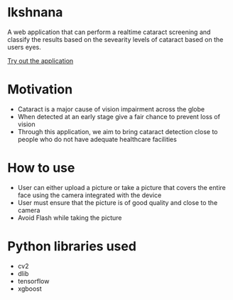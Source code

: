 # Ikshnana 
A web application that can perform a realtime cataract screening and classify the results based on the sevearity levels of cataract based on the users eyes.

[Try out the application](https://share.streamlit.io/adityad1/cathack/main/app.py) 

# Motivation   
* Cataract is a major cause of vision impairment across the globe
* When detected at an early stage give a fair chance to prevent loss of vision 
* Through this application, we aim to bring cataract detection close to people who do not have adequate healthcare facilities 

# How to use 
* User can either upload a picture or take a picture that covers the entire face using the camera integrated with the device
* User must ensure that the picture is of good quality and close to the camera 
* Avoid Flash while taking the picture

# Python libraries used 
* cv2 
* dlib 
* tensorflow
* xgboost 
